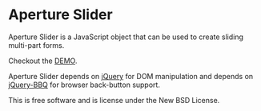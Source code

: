 # Aperture Slider

Aperture Slider is a JavaScript object that can be used to create sliding multi-part forms.

Checkout the [DEMO](http://rodmcnew.com/aperture-slider/demo.html).

Aperture Slider depends on [jQuery](https://github.com/jquery/jquery) for DOM manipulation and depends on [jQuery-BBQ](https://github.com/cowboy/jquery-bbq) for browser back-button support.

This is free software and is license under the New BSD License.
